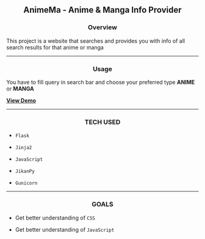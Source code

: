 <h2 align="center">AnimeMa - Anime & Manga Info Provider</h2>


<h3 align="center">Overview</h3>


This project is a website that searches and provides you with info of all search results for that anime or manga

<hr>

<h3 align="center">Usage</h3>

You have to fill query in search bar and choose your preferred type **ANIME** or **MANGA**

**[View Demo](https://animema.herokuapp.com/)**


<hr>


<h3 align="center">TECH USED</h3>

- `Flask`

- `Jinja2`

- `JavaScript`

- `JikanPy`

- `Gunicorn`

<hr>


<h3 align="center">GOALS</h3>

- Get better understanding of `CSS`

- Get better understanding of `JavaScript`
